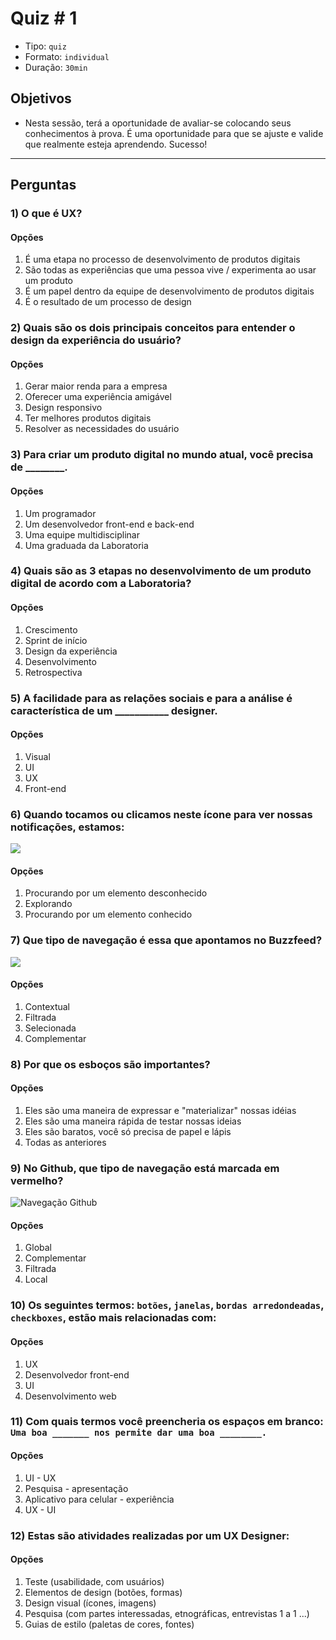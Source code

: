 # Quiz # 1

* Tipo: `quiz`
* Formato: `individual`
* Duração: `30min`

## Objetivos

* Nesta sessão, terá a oportunidade de avaliar-se colocando seus conhecimentos à prova. É uma oportunidade para que se ajuste e valide que realmente esteja aprendendo. Sucesso!

***

## Perguntas

### 1) O que é UX?

#### Opções

1. É uma etapa no processo de desenvolvimento de produtos digitais
2. São todas as experiências que uma pessoa vive / experimenta ao usar um produto
3. É um papel dentro da equipe de desenvolvimento de produtos digitais
4. É o resultado de um processo de design

<solution style="display:none;">2</solution>

### 2) Quais são os dois principais conceitos para entender o design da experiência do usuário?

#### Opções

1. Gerar maior renda para a empresa
2. Oferecer uma experiência amigável
3. Design responsivo
4. Ter melhores produtos digitais
5. Resolver as necessidades do usuário

<solution style="display:none;">2,5</solution>

### 3) Para criar um produto digital no mundo atual, você precisa de ________.

#### Opções

1. Um programador
2. Um desenvolvedor front-end e back-end
3. Uma equipe multidisciplinar
4. Uma graduada da Laboratoria

<solution style="display:none;">3</solution>

### 4) Quais são as 3 etapas no desenvolvimento de um produto digital de acordo com a Laboratoria?

#### Opções

1. Crescimento
2. Sprint de início
3. Design da experiência
4. Desenvolvimento
5. Retrospectiva

<solution style="display:none;">1,3,4</solution>

### 5) A facilidade para as relações sociais e para a análise é característica de um ___________ designer.

#### Opções

1. Visual
2. UI
3. UX
4. Front-end

<solution style="display:none;">3</solution>

### 6) Quando tocamos ou clicamos neste ícone para ver nossas notificações, estamos:

![](https://lh3.googleusercontent.com/jc8Aumvx6icMIfCo_NGlJ4i3A-9AHS-wlvXkBrjIuwK5Oe4VEMMQtjYdprUz7mOcYl3RsA5ipCKPG60HSCShPKt0Ez7zNUJallBvlPR0obj8FbYMAD-fZLsPAjzpyO2KzOGDH95LeBc)

#### Opções

1. Procurando por um elemento desconhecido
2. Explorando
3. Procurando por um elemento conhecido

<solution style="display:none;">3</solution>

### 7) Que tipo de navegação é essa que apontamos no Buzzfeed?

![](https://lh4.googleusercontent.com/g9vSNX42gP5zHrE3jdAsmzDmARyqYNBt-7jkLMIWBoDxv4HYA3c_RXXnhq9qMd7EcM8HTt2W7IxZxRgctU6LTgKKpudZBqsr-xAmgoSKjEITiX0Z71vN5TFdqOJe257rzFMWpbBDojw)

#### Opções

1. Contextual
2. Filtrada
3. Selecionada
4. Complementar

<solution style="display:none;">1</solution>

### 8) Por que os esboços são importantes?

#### Opções

1. Eles são uma maneira de expressar e "materializar" nossas idéias
2. Eles são uma maneira rápida de testar nossas ideias
3. Eles são baratos, você só precisa de papel e lápis
4. Todas as anteriores

<solution style="display:none;">4</solution>

### 9) No Github, que tipo de navegação está marcada em vermelho?

![Navega&#xE7;&#xE3;o Github](https://lh5.googleusercontent.com/TrippBjrECkQUKevMEIivhnOMV8KAfYiEaDg8lZ4KEtHiP3oWJsl7H2ILwCOinN0KHt_PihzUifgkasg3ZaQUU7dvwhQfWA7grv7LJkQFfacnmMeV2dcJ-RPpfF3BGk4Y6pmRGuzl5U)

#### Opções

1. Global
2. Complementar
3. Filtrada
4. Local

<solution style="display:none;">4</solution>

### 10) Os seguintes termos: `botões`, `janelas`, `bordas arredondeadas`, `checkboxes`, estão mais relacionadas com:

#### Opções

1. UX
2. Desenvolvedor front-end
3. UI
4. Desenvolvimento web

<solution style="display:none;">3</solution>

### 11) Com quais termos você preencheria os espaços em branco: `Uma boa _______ nos permite dar uma boa ________.`

#### Opções

1. UI - UX
2. Pesquisa - apresentação
3. Aplicativo para celular - experiência
4. UX - UI

<solution style="display:none;">1</solution>

### 12) Estas são atividades realizadas por um UX Designer:

#### Opções

1. Teste \(usabilidade, com usuários\)
2. Elementos de design \(botões, formas\)
3. Design visual \(ícones, imagens\)
4. Pesquisa \(com partes interessadas, etnográficas, entrevistas 1 a 1 ...\)
5. Guias de estilo \(paletas de cores, fontes\)

<solution style="display:none;">1,4</solution>

